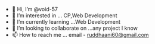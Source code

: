 - 👋 Hi, I’m @void-57
- 👀 I’m interested in ... CP,Web Development
- 🌱 I’m currently learning ...Web Development
- 💞️ I’m looking to collaborate on ...any project I know 
- 📫 How to reach me ... email - ruddhaani60@gmail.com

<!---
void-57/void-57 is a ✨ special ✨ repository because its `README.md` (this file) appears on your GitHub profile.
You can click the Preview link to take a look at your changes.
--->
